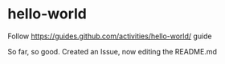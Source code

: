 hello-world
===========

Follow https://guides.github.com/activities/hello-world/ guide

So far, so good. Created an Issue, now editing the README.md
